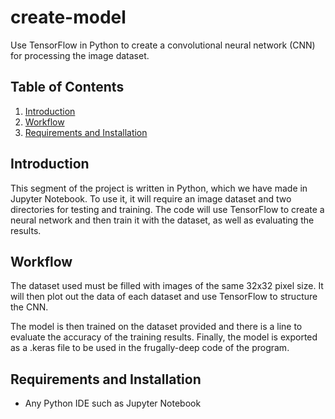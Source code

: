 # create-model
Use TensorFlow in Python to create a convolutional neural network (CNN) for processing the image dataset.
## Table of Contents
1. [Introduction](#introduction)
2. [Workflow](#workflow)
3. [Requirements and Installation](#requirements-and-installation)

## Introduction <a name="introduction"></a>
This segment of the project is written in Python, which we have made in Jupyter Notebook.
To use it, it will require an image dataset and two directories for testing and training. The code will 
use TensorFlow to create a neural network and then train it with the dataset, as well as evaluating the results.

## Workflow <a name="workflow"></a>
The dataset used must be filled with images of the same 32x32 pixel size. It will then
plot out the data of each dataset and use TensorFlow to structure the CNN.

The model is then trained on the dataset provided and there is a line to evaluate the accuracy of the training results.
Finally, the model is exported as a .keras file to be used in the frugally-deep code of the program.

## Requirements and Installation <a name="requirements-and-installation"></a>
- Any Python IDE such as Jupyter Notebook